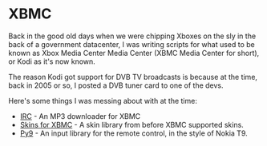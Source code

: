 # XBMC

Back in the good old days when we were chipping Xboxes on the sly in the back
of a government datacenter, I was writing scripts for what used to be known as
Xbox Media Center Media Center (XBMC Media Center for short), or Kodi as it's
now known.

The reason Kodi got support for DVB TV broadcasts is because at the time, back
in 2005 or so, I posted a DVB tuner card to one of the devs.

Here's some things I was messing about with at the time:

 * [IRC](irc) - An MP3 downloader for XBMC
 * [Skins for XBMC](skin) - A skin library from before XBMC supported skins.
 * [Py9](../py9) - An input library for the remote control, in the style of
   Nokia T9.

